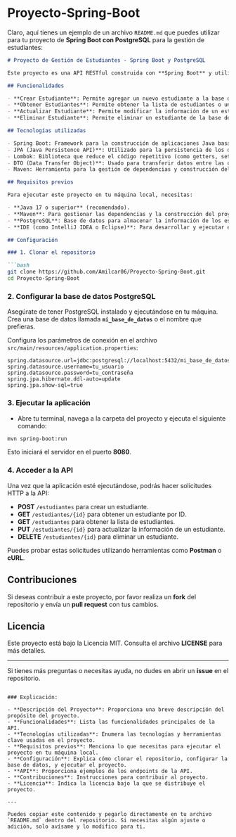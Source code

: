 # Proyecto-Spring-Boot
Claro, aquí tienes un ejemplo de un archivo `README.md` que puedes utilizar para tu proyecto de **Spring Boot con PostgreSQL** para la gestión de estudiantes:

```markdown
# Proyecto de Gestión de Estudiantes - Spring Boot y PostgreSQL

Este proyecto es una API RESTful construida con **Spring Boot** y utiliza **PostgreSQL** como base de datos. Su objetivo es proporcionar una plataforma para gestionar estudiantes en una universidad, permitiendo realizar operaciones CRUD (Crear, Leer, Actualizar, Eliminar) sobre los registros de estudiantes.

## Funcionalidades

- **Crear Estudiante**: Permite agregar un nuevo estudiante a la base de datos.
- **Obtener Estudiantes**: Permite obtener la lista de estudiantes o un estudiante por su ID.
- **Actualizar Estudiante**: Permite modificar la información de un estudiante existente.
- **Eliminar Estudiante**: Permite eliminar un estudiante de la base de datos.

## Tecnologías utilizadas

- Spring Boot: Framework para la construcción de aplicaciones Java basadas en microservicios.
- JPA (Java Persistence API)**: Utilizado para la persistencia de los datos en PostgreSQL.
- Lombok: Biblioteca que reduce el código repetitivo (como getters, setters, constructores).
- DTO (Data Transfer Object)**: Usado para transferir datos entre las capas de la aplicación.
- Maven: Herramienta para la gestión de dependencias y construcción del proyecto.

## Requisitos previos

Para ejecutar este proyecto en tu máquina local, necesitas:

- **Java 17 o superior** (recomendado).
- **Maven**: Para gestionar las dependencias y la construcción del proyecto.
- **PostgreSQL**: Base de datos para almacenar la información de los estudiantes.
- **IDE (como IntelliJ IDEA o Eclipse)**: Para desarrollar y ejecutar el proyecto.

## Configuración

### 1. Clonar el repositorio

```bash
git clone https://github.com/Amilcar06/Proyecto-Spring-Boot.git
cd Proyecto-Spring-Boot
```

### 2. Configurar la base de datos PostgreSQL

Asegúrate de tener PostgreSQL instalado y ejecutándose en tu máquina. Crea una base de datos llamada **`mi_base_de_datos`** o el nombre que prefieras.

Configura los parámetros de conexión en el archivo `src/main/resources/application.properties`:

```properties
spring.datasource.url=jdbc:postgresql://localhost:5432/mi_base_de_datos
spring.datasource.username=tu_usuario
spring.datasource.password=tu_contraseña
spring.jpa.hibernate.ddl-auto=update
spring.jpa.show-sql=true
```

### 3. Ejecutar la aplicación

- Abre tu terminal, navega a la carpeta del proyecto y ejecuta el siguiente comando:

```bash
mvn spring-boot:run
```

Esto iniciará el servidor en el puerto **8080**.

### 4. Acceder a la API

Una vez que la aplicación esté ejecutándose, podrás hacer solicitudes HTTP a la API:

- **POST** `/estudiantes` para crear un estudiante.
- **GET** `/estudiantes/{id}` para obtener un estudiante por ID.
- **GET** `/estudiantes` para obtener la lista de estudiantes.
- **PUT** `/estudiantes/{id}` para actualizar la información de un estudiante.
- **DELETE** `/estudiantes/{id}` para eliminar un estudiante.

Puedes probar estas solicitudes utilizando herramientas como **Postman** o **cURL**.

## Contribuciones

Si deseas contribuir a este proyecto, por favor realiza un **fork** del repositorio y envía un **pull request** con tus cambios.

## Licencia

Este proyecto está bajo la Licencia MIT. Consulta el archivo **LICENSE** para más detalles.

---

Si tienes más preguntas o necesitas ayuda, no dudes en abrir un **issue** en el repositorio.
```

### Explicación:

- **Descripción del Proyecto**: Proporciona una breve descripción del propósito del proyecto.
- **Funcionalidades**: Lista las funcionalidades principales de la API.
- **Tecnologías utilizadas**: Enumera las tecnologías y herramientas clave usadas en el proyecto.
- **Requisitos previos**: Menciona lo que necesitas para ejecutar el proyecto en tu máquina local.
- **Configuración**: Explica cómo clonar el repositorio, configurar la base de datos, y ejecutar el proyecto.
- **API**: Proporciona ejemplos de los endpoints de la API.
- **Contribuciones**: Instrucciones para contribuir al proyecto.
- **Licencia**: Indica la licencia bajo la que se distribuye el proyecto.

---

Puedes copiar este contenido y pegarlo directamente en tu archivo `README.md` dentro del repositorio. Si necesitas algún ajuste o adición, solo avísame y lo modifico para ti.
